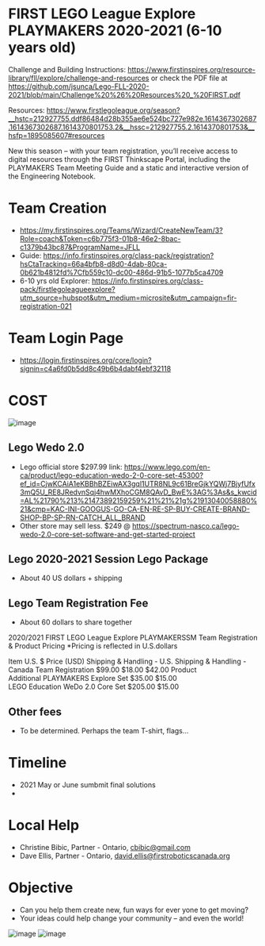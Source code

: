 # FIRST LEGO League Explore PLAYMAKERS 2020-2021 (6-10 years old)

Challenge and Building Instructions: https://www.firstinspires.org/resource-library/fll/explore/challenge-and-resources 
or 
check the PDF file at https://github.com/jsunca/Lego-FLL-2020-2021/blob/main/Challenge%20%26%20Resources%20_%20FIRST.pdf

Resources: 
https://www.firstlegoleague.org/season?__hstc=212927755.ddf86484d28b355ae6e524bc727e982e.1614367302687.1614367302687.1614370801753.2&__hssc=212927755.2.1614370801753&__hsfp=1895085607#resources

New this season – with your team registration, you’ll receive access to digital resources through the FIRST Thinkscape Portal, including the PLAYMAKERS Team Meeting Guide and a static and interactive version of the Engineering Notebook.   

# Team Creation
- https://my.firstinspires.org/Teams/Wizard/CreateNewTeam/3?Role=coach&Token=c6b775f3-01b8-46e2-8bac-c1379b43bc87&ProgramName=JFLL
- Guide: https://info.firstinspires.org/class-pack/registration?hsCtaTracking=66a4bfb8-d8d0-4dab-80ca-0b621b4812fd%7Cfb559c10-dc00-486d-91b5-1077b5ca4709
- 6-10 yrs old Explorer: https://info.firstinspires.org/class-pack/firstlegoleagueexplore?utm_source=hubspot&utm_medium=microsite&utm_campaign=fir-registration-021

# Team Login Page
- https://login.firstinspires.org/core/login?signin=c4a6fd0b5dd8c49b6b4dabf4ebf32118

# COST
![image](https://user-images.githubusercontent.com/79726839/109665909-ab78b180-7b3c-11eb-9a35-6c48a035cc6b.png)

## Lego Wedo 2.0 
- Lego official store $297.99 link: https://www.lego.com/en-ca/product/lego-education-wedo-2-0-core-set-45300?ef_id=CjwKCAiA1eKBBhBZEiwAX3gql1UTR8NL9c61BreGjkYQWj7BjyfUfx3mQ5U_RE8JRedvnSqj4hwMXhoCGM8QAvD_BwE%3AG%3As&s_kwcid=AL%21790%213%21473892159259%21%21%21g%21913040058880%21&cmp=KAC-INI-GOOGUS-GO-CA-EN-RE-SP-BUY-CREATE-BRAND-SHOP-BP-SP-RN-CATCH_ALL_BRAND
- Other store may sell less. $249 @ https://spectrum-nasco.ca/lego-wedo-2.0-core-set-software-and-get-started-project

## Lego 2020-2021 Session Lego Package
- About 40 US dollars + shipping

## Lego Team Registration Fee
- About 60 dollars to share together

2020/2021 FIRST LEGO League Explore PLAYMAKERSSM Team Registration & Product Pricing
*Pricing is reflected in U.S.dollars

Item
U.S. $ Price (USD)
Shipping & Handling - U.S. 	Shipping & Handling - Canada
Team Registration	$99.00	$18.00	$42.00
Product	 	 
Additional PLAYMAKERS Explore Set	$35.00	$15.00	 
LEGO Education WeDo 2.0 Core Set	$205.00	$15.00	 

## Other fees 
- To be determined. Perhaps the team T-shirt, flags...

# Timeline
- 2021 May or June sumbmit final solutions
- 
# Local Help
- Christine Bibic, Partner - Ontario, cbibic@gmail.com
- Dave Ellis, Partner - Ontario, david.ellis@firstroboticscanada.org

# Objective
- Can you help them create new, fun ways for ever yone to get moving? 
- Your ideas could help change your community – and even the world!

![image](https://user-images.githubusercontent.com/79726839/109363882-94e00b00-785b-11eb-84b4-8db97c5cd4fd.png)
![image](https://user-images.githubusercontent.com/79726839/109363912-af19e900-785b-11eb-8a56-c03e6579cfab.png)


